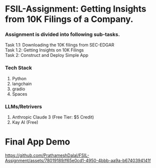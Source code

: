 # FSIL-Assignment: Getting Insights from 10K Filings of a Company.

### Assignment is divided into following sub-tasks.
Task 1.1: Downloading the 10K filings from SEC-EDGAR <br>
Task 1.2: Getting Insights on 10K Filings <br>
Task 2: Construct and Deploy Simple App <br>

### Tech Stack
1. Python
2. langchain
3. gradio
4. Spaces

### LLMs/Retrivers
1. Anthropic Claude 3 (Free Tier: $5 Credit)
2. Kay AI (Free)

# Final App Demo


https://github.com/PrathameshDalal/FSIL-Assignment/assets/78019189/f65e0cd1-4950-4bbb-aa9a-b6740394141f

